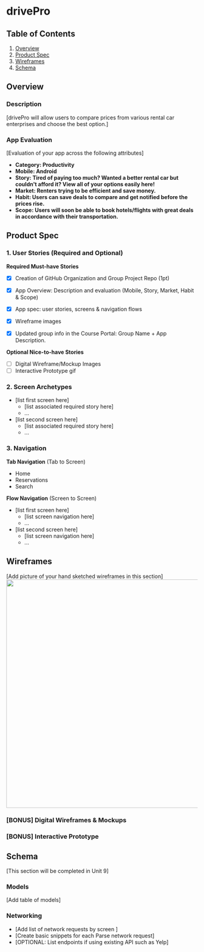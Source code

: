 # drivePro

## Table of Contents
1. [Overview](#Overview)
1. [Product Spec](#Product-Spec)
1. [Wireframes](#Wireframes)
2. [Schema](#Schema)

## Overview
### Description
[drivePro will allow users to compare prices from various rental car enterprises and choose the best option.]

### App Evaluation
[Evaluation of your app across the following attributes]
- **Category: Productivity**
- **Mobile: Android**
- **Story: Tired of paying too much? Wanted a better rental car but couldn't afford it? View all of your options easily here!**
- **Market: Renters trying to be efficient and save money.**
- **Habit: Users can save deals to compare and get notified before the prices rise.**
- **Scope: Users will soon be able to book hotels/flights with great deals in accordance with their transportation.**

## Product Spec

### 1. User Stories (Required and Optional)

**Required Must-have Stories**

- [X] Creation of GitHub Organization and Group Project Repo (1pt)
- [X] App Overview: Description and evaluation (Mobile, Story, Market, Habit & Scope)
- [X] App spec: user stories, screens & navigation flows
- [X] Wireframe images 
- [X] Updated group info in the Course Portal: Group Name + App Description. 


**Optional Nice-to-have Stories**

- [ ] Digital Wireframe/Mockup Images 
- [ ] Interactive Prototype gif

### 2. Screen Archetypes

* [list first screen here]
   * [list associated required story here]
   * ...
* [list second screen here]
   * [list associated required story here]
   * ...

### 3. Navigation

**Tab Navigation** (Tab to Screen)

* Home
* Reservations
* Search

**Flow Navigation** (Screen to Screen)

* [list first screen here]
   * [list screen navigation here]
   * ...
* [list second screen here]
   * [list screen navigation here]
   * ...

## Wireframes
[Add picture of your hand sketched wireframes in this section]
<img src="YOUR_WIREFRAME_IMAGE_URL" width=600>

### [BONUS] Digital Wireframes & Mockups

### [BONUS] Interactive Prototype

## Schema 
[This section will be completed in Unit 9]
### Models
[Add table of models]
### Networking
- [Add list of network requests by screen ]
- [Create basic snippets for each Parse network request]
- [OPTIONAL: List endpoints if using existing API such as Yelp]

